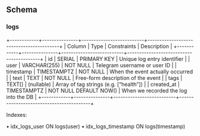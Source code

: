 ## Schema

### logs
+------------+---------------+--------------------------+-----------------------------------------+
| Column     | Type          | Constraints              | Description                             |
+------------+---------------+--------------------------+-----------------------------------------+
| id         | SERIAL        | PRIMARY KEY              | Unique log entry identifier             |
| user       | VARCHAR(255)  | NOT NULL                 | Telegram username or user ID            |
| timestamp  | TIMESTAMPTZ   | NOT NULL                 | When the event actually occurred        |
| text       | TEXT          | NOT NULL                 | Free-form description of the event      |
| tags       | TEXT[]        | (nullable)               | Array of tag strings (e.g. [“health”])  |
| created_at | TIMESTAMPTZ   | NOT NULL DEFAULT NOW()   | When we recorded the log into the DB    |
+------------+---------------+--------------------------+-----------------------------------------+

Indexes:

  • idx_logs_user      ON logs(user)
  • idx_logs_timestamp ON logs(timestamp)
